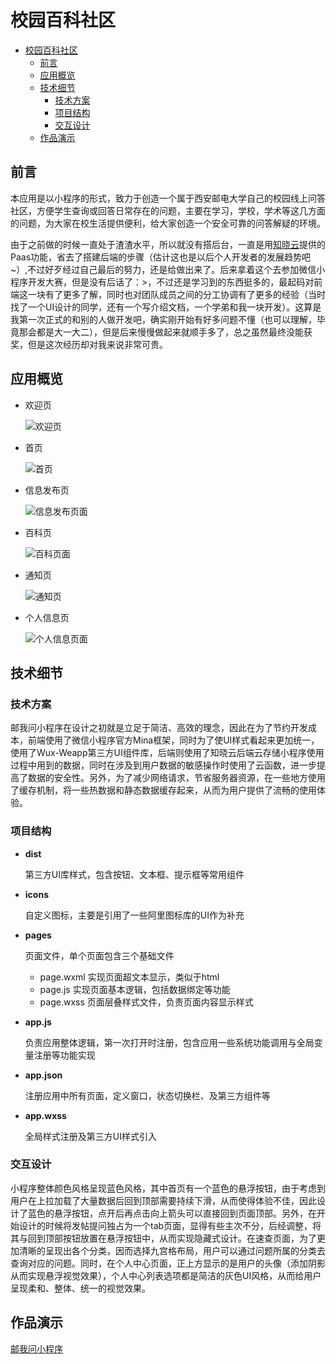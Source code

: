 # 校园百科社区
 * [校园百科社区](#校园百科社区)
      * [前言](#前言)
      * [应用概览](#应用概览)
      * [技术细节](#技术细节)
         * [技术方案](#技术方案)
         * [项目结构](#项目结构)
         * [交互设计](#交互设计)
      * [作品演示](#作品演示)

## 前言

本应用是以小程序的形式，致力于创造一个属于西安邮电大学自己的校园线上问答社区，方便学生查询或回答日常存在的问题，主要在学习，学校，学术等这几方面的问题，为大家在校生活提供便利，给大家创造一个安全可靠的问答解疑的环境。

由于之前做的时候一直处于渣渣水平，所以就没有搭后台，一直是用[知晓云](https://cloud.minapp.com/)提供的Paas功能，省去了搭建后端的步骤（估计这也是以后个人开发者的发展趋势吧~）,不过好歹经过自己最后的努力，还是给做出来了。后来拿着这个去参加微信小程序开发大赛，但是没有后话了：>，不过还是学习到的东西挺多的，最起码对前端这一块有了更多了解，同时也对团队成员之间的分工协调有了更多的经验（当时找了一个UI设计的同学，还有一个写介绍文档，一个学弟和我一块开发）。这算是我第一次正式的和别的人做开发吧，确实刚开始有好多问题不懂（也可以理解，毕竟那会都是大一大二），但是后来慢慢做起来就顺手多了，总之虽然最终没能获奖，但是这次经历却对我来说非常可贵。

## 应用概览

- 欢迎页

  ![欢迎页](https://i.loli.net/2020/01/12/zvQwrlCUPE2kcGA.png)
- 首页

  ![首页](https://i.loli.net/2020/01/12/GqsDvZVCmBcrNJH.png)
- 信息发布页

  ![信息发布页面](https://i.loli.net/2020/01/12/CV3lPw1mETcLFxu.png)
- 百科页

  ![百科页面](https://i.loli.net/2020/01/12/K1YyZXpFqhTRG82.png)
- 通知页

  ![通知页](https://i.loli.net/2020/01/12/YWTGVOaN9dbFLng.png)
- 个人信息页

  ![个人信息页面](https://i.loli.net/2020/01/12/eRASb4JZWI9rkfD.png)

## 技术细节

### 技术方案

邮我问小程序在设计之初就是立足于简洁、高效的理念，因此在为了节约开发成本，前端使用了微信小程序官方Mina框架，同时为了使UI样式看起来更加统一，使用了Wux-Weapp第三方UI组件库，后端则使用了知晓云后端云存储小程序使用过程中用到的数据，同时在涉及到用户数据的敏感操作时使用了云函数，进一步提高了数据的安全性。另外，为了减少网络请求，节省服务器资源，在一些地方使用了缓存机制，将一些热数据和静态数据缓存起来，从而为用户提供了流畅的使用体验。

### 项目结构

- **dist**

  第三方UI库样式，包含按钮、文本框、提示框等常用组件

- **icons**

  自定义图标，主要是引用了一些阿里图标库的UI作为补充

- **pages**

  页面文件，单个页面包含三个基础文件

  - page.wxml    实现页面超文本显示，类似于html
  - page.js     实现页面基本逻辑，包括数据绑定等功能
  - page.wxss     页面层叠样式文件，负责页面内容显示样式

- **app.js**

  负责应用整体逻辑，第一次打开时注册，包含应用一些系统功能调用与全局变量注册等功能实现

- **app.json**

  注册应用中所有页面，定义窗口，状态切换栏、及第三方组件等

- **app.wxss**

  全局样式注册及第三方UI样式引入

### 交互设计

小程序整体颜色风格呈现蓝色风格，其中首页有一个蓝色的悬浮按钮，由于考虑到用户在上拉加载了大量数据后回到顶部需要持续下滑，从而使得体验不佳，因此设计了蓝色的悬浮按钮，点开后再点击向上箭头可以直接回到页面顶部。另外，在开始设计的时候将发帖提问独占为一个tab页面，显得有些主次不分，后经调整，将其与回到顶部按钮放置在悬浮按钮中，从而实现隐藏式设计。在速查页面，为了更加清晰的呈现出各个分类，因而选择九宫格布局，用户可以通过问题所属的分类去查询对应的问题。同时，在个人中心页面，正上方显示的是用户的头像（添加阴影从而实现悬浮视觉效果），个人中心列表选项都是简洁的灰色UI风格，从而给用户呈现柔和、整体、统一的视觉效果。

## 作品演示

[邮我问小程序](https://1drv.ms/v/s!ApkMtnzNxlVoesixssQv6oz57bc?e=naYPZT)
